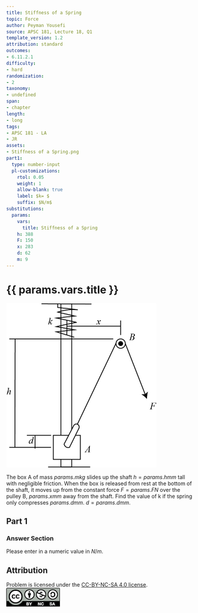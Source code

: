 ```yaml
---
title: Stiffness of a Spring
topic: Force
author: Peyman Yousefi
source: APSC 181, Lecture 18, Q1
template_version: 1.2
attribution: standard
outcomes:
- 6.11.2.1
difficulty:
- hard
randomization:
- 2
taxonomy:
- undefined
span:
- chapter
length:
- long
tags:
- APSC 181 - LA
- JR
assets:
- Stiffness of a Spring.png
part1:
  type: number-input
  pl-customizations:
    rtol: 0.05
    weight: 1
    allow-blank: true
    label: $k= $
    suffix: $N/m$
substitutions:
  params:
    vars:
      title: Stiffness of a Spring
    h: 388
    F: 150
    x: 283
    d: 62
    m: 9
---
```

# {{ params.vars.title }}
<img src="Stiffness of a Spring.png" width=400>

The box A of mass ${{ params.m }}kg$ slides up the shaft $h = {{ params.h }}mm$ tall with negligible friction.
When the box is released from rest at the bottom of the shaft, it moves up from the constant force $F = {{ params.F }}N$ over the pulley B, ${{ params.x }}mm$ away from the shaft.
Find the value of k if the spring only compresses ${{ params.d }}mm$.
$d = {{ params.d }}mm$.

## Part 1

### Answer Section

Please enter in a numeric value in $N/m$.

## Attribution

Problem is licensed under the [CC-BY-NC-SA 4.0 license](https://creativecommons.org/licenses/by-nc-sa/4.0/).<br> ![The Creative Commons 4.0 license requiring attribution-BY, non-commercial-NC, and share-alike-SA license.](https://raw.githubusercontent.com/firasm/bits/master/by-nc-sa.png)